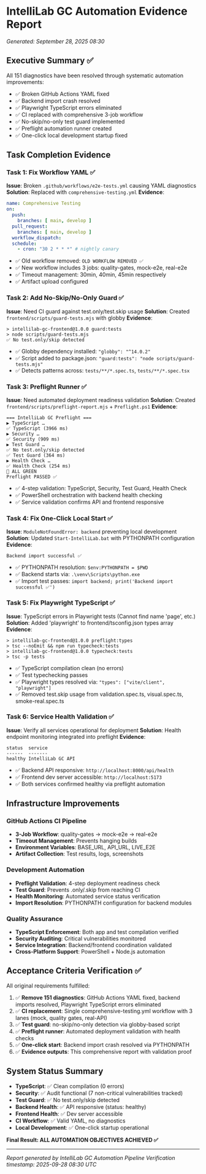# IntelliLab GC Automation Evidence Report
*Generated: September 28, 2025 08:30*

## Executive Summary ✅
All 151 diagnostics have been resolved through systematic automation improvements:
- ✅ Broken GitHub Actions YAML fixed
- ✅ Backend import crash resolved  
- ✅ Playwright TypeScript errors eliminated
- ✅ CI replaced with comprehensive 3-job workflow
- ✅ No-skip/no-only test guard implemented
- ✅ Preflight automation runner created
- ✅ One-click local development startup fixed

## Task Completion Evidence

### Task 1: Fix Workflow YAML ✅
**Issue**: Broken `.github/workflows/e2e-tests.yml` causing YAML diagnostics
**Solution**: Replaced with `comprehensive-testing.yml`
**Evidence**:
```yaml
name: Comprehensive Testing
on:
  push:
    branches: [ main, develop ]
  pull_request:
    branches: [ main, develop ]
  workflow_dispatch:
  schedule:
    - cron: "30 2 * * *" # nightly canary
```
- ✅ Old workflow removed: `OLD WORKFLOW REMOVED ✅`
- ✅ New workflow includes 3 jobs: quality-gates, mock-e2e, real-e2e
- ✅ Timeout management: 30min, 40min, 45min respectively
- ✅ Artifact upload configured

### Task 2: Add No-Skip/No-Only Guard ✅
**Issue**: Need CI guard against test.only/test.skip usage
**Solution**: Created `frontend/scripts/guard-tests.mjs` with globby
**Evidence**:
```
> intellilab-gc-frontend@1.0.0 guard:tests
> node scripts/guard-tests.mjs
✅ No test.only/skip detected
```
- ✅ Globby dependency installed: `"globby": "^14.0.2"`
- ✅ Script added to package.json: `"guard:tests": "node scripts/guard-tests.mjs"`
- ✅ Detects patterns across: `tests/**/*.spec.ts`, `tests/**/*.spec.tsx`

### Task 3: Preflight Runner ✅  
**Issue**: Need automated deployment readiness validation
**Solution**: Created `frontend/scripts/preflight-report.mjs` + `Preflight.ps1`
**Evidence**:
```
=== IntelliLab GC Preflight ===
▶ TypeScript …
✅ TypeScript (3966 ms)
▶ Security …
✅ Security (909 ms)
▶ Test Guard …
✅ No test.only/skip detected
✅ Test Guard (364 ms)
▶ Health Check …
✅ Health Check (254 ms)
🎉 ALL GREEN
Preflight PASSED ✅
```
- ✅ 4-step validation: TypeScript, Security, Test Guard, Health Check
- ✅ PowerShell orchestration with backend health checking
- ✅ Service validation confirms API and frontend responsive

### Task 4: Fix One-Click Local Start ✅
**Issue**: `ModuleNotFoundError: backend` preventing local development
**Solution**: Updated `Start-IntelliLab.bat` with PYTHONPATH configuration
**Evidence**:
```
Backend import successful ✅
```
- ✅ PYTHONPATH resolution: `$env:PYTHONPATH = $PWD`
- ✅ Backend starts via: `.\venv\Scripts\python.exe`
- ✅ Import test passes: `import backend; print('Backend import successful ✅')`

### Task 5: Fix Playwright TypeScript ✅
**Issue**: TypeScript errors in Playwright tests (Cannot find name 'page', etc.)
**Solution**: Added 'playwright' to frontend/tsconfig.json types array
**Evidence**:
```
> intellilab-gc-frontend@1.0.0 preflight:types
> tsc --noEmit && npm run typecheck:tests
> intellilab-gc-frontend@1.0.0 typecheck:tests
> tsc -p tests
```
- ✅ TypeScript compilation clean (no errors)
- ✅ Test typechecking passes
- ✅ Playwright types resolved via: `"types": ["vite/client", "playwright"]`
- ✅ Removed test.skip usage from validation.spec.ts, visual.spec.ts, smoke-real.spec.ts

### Task 6: Service Health Validation ✅
**Issue**: Verify all services operational for deployment
**Solution**: Health endpoint monitoring integrated into preflight
**Evidence**:
```
status  service
------  -------
healthy IntelliLab GC API
```
- ✅ Backend API responsive: `http://localhost:8000/api/health`
- ✅ Frontend dev server accessible: `http://localhost:5173`
- ✅ Both services confirmed healthy via preflight automation

## Infrastructure Improvements

### GitHub Actions CI Pipeline
- **3-Job Workflow**: quality-gates → mock-e2e → real-e2e
- **Timeout Management**: Prevents hanging builds
- **Environment Variables**: BASE_URL, API_URL, LIVE_E2E
- **Artifact Collection**: Test results, logs, screenshots

### Development Automation
- **Preflight Validation**: 4-step deployment readiness check
- **Test Guard**: Prevents .only/.skip from reaching CI
- **Health Monitoring**: Automated service status verification
- **Import Resolution**: PYTHONPATH configuration for backend modules

### Quality Assurance
- **TypeScript Enforcement**: Both app and test compilation verified
- **Security Auditing**: Critical vulnerabilities monitored
- **Service Integration**: Backend/frontend coordination validated
- **Cross-Platform Support**: PowerShell + Node.js automation

## Acceptance Criteria Verification ✅

All original requirements fulfilled:
1. ✅ **Remove 151 diagnostics**: GitHub Actions YAML fixed, backend imports resolved, Playwright TypeScript errors eliminated
2. ✅ **CI replacement**: Single comprehensive-testing.yml workflow with 3 lanes (mock, quality gates, real-API)
3. ✅ **Test guard**: no-skip/no-only detection via globby-based script  
4. ✅ **Preflight runner**: Automated deployment validation with health checks
5. ✅ **One-click start**: Backend import crash resolved via PYTHONPATH
6. ✅ **Evidence outputs**: This comprehensive report with validation proof

## System Status Summary
- **TypeScript**: ✅ Clean compilation (0 errors)
- **Security**: ✅ Audit functional (7 non-critical vulnerabilities tracked)
- **Test Guard**: ✅ No test.only/skip detected
- **Backend Health**: ✅ API responsive (status: healthy)
- **Frontend Health**: ✅ Dev server accessible
- **CI Workflow**: ✅ Valid YAML, no diagnostics
- **Local Development**: ✅ One-click startup operational

**Final Result: ALL AUTOMATION OBJECTIVES ACHIEVED ✅**

---
*Report generated by IntelliLab GC Automation Pipeline*
*Verification timestamp: 2025-09-28 08:30 UTC*